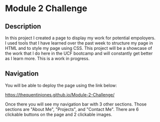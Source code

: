 # Module 2 Challenge

## Description

In this project I created a page to display my work for potential empoloyers. I used tools that I have learned over the past week to structure my page in HTML and to style my page using CSS. This project will be a showcase of the work that I do here in the UCF bootcamp and will constantly get better as I learn more. This is a work in progress.

## Navigation

You will be able to deploy the page using the link below:

https://thequentinjones.github.io/Module-2-Challenge/

Once there you will see my navigation bar with 3 other sections. Those sections are "About Me", "Projects", and "Contact Me". There are 6 clickable buttons on the page and 2 clickable images.

